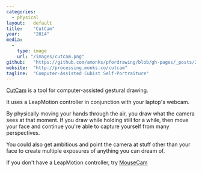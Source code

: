 ```yaml
---
categories:
  - physical
layout:   default
title:    "CutCam"
year:     "2014"
media:
  -
    type: image
    url: "/images/cutcam.png"
github:   "https://github.com/amonks/pfordrawing/blob/gh-pages/_posts/2014-09-17-cutcam.html"
website:  "http://processing.monks.co/cutcam"
tagline:  "Computer-Assisted Cubist Self-Portraiture"
---
```

[CutCam](http://processing.monks.co/cutcam) is a tool for computer-assisted gestural drawing.

It uses a LeapMotion controller in conjunction with your laptop's webcam.

By physically moving your hands through the air, you draw what the camera sees at that moment. If you draw while holding still for a while, then move your face and continue you're able to capture yourself from many perspectives.

You could also get ambitious and point the camera at stuff other than your face to create multiple exposures of anything you can dream of.

If you don't have a LeapMotion controller, try [MouseCam](http://processing.monks.co/mousecam)
